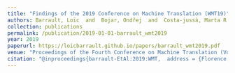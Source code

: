 ```yaml
---
title: "Findings of the 2019 Conference on Machine Translation (WMT19)"
authors: Barrault, Loïc  and  Bojar, Ondřej  and  Costa-jussà, Marta R.  and  Federmann, Christian  and  Fishel, Mark  and  Graham, Yvette  and  Haddow, Barry  and  Huck, Matthias  and  Koehn, Philipp  and  Malmasi, Shervin  and  Monz, Christof  and  Müller, Mathias  and  Pal, Santanu  and  Post, Matt  and  Zampieri, Marcos
collection: publications
permalink: /publication/2019-01-01-barrault_wmt2019
year: 2019
paperurl: https://loicbarrault.github.io/papers/barrault_wmt2019.pdf
venue: "Proceedings of the Fourth Conference on Machine Translation (Volume 2: Shared Task Papers, Day 1)"
citation: "@inproceedings{barrault-EtAl:2019:WMT,  address = {Florence, Italy},  author = {Barrault, Loïc  and  Bojar, Ondřej  and  Costa-jussà, Marta R.  and  Federmann, Christian  and  Fishel, Mark  and  Graham, Yvette  and  Haddow, Barry  and  Huck, Matthias  and  Koehn, Philipp  and  Malmasi, Shervin  and  Monz, Christof  and  Müller, Mathias  and  Pal, Santanu  and  Post, Matt  and  Zampieri, Marcos},  booktitle = {Proceedings of the Fourth Conference on Machine Translation (Volume 2: Shared Task Papers, Day 1)},  category = {ACTI},  month = {August},  pages = {1--61},  publisher = {Association for Computational Linguistics},  title = {Findings of the 2019 Conference on Machine Translation (WMT19)},  url = {https://loicbarrault.github.io/papers/barrault_wmt2019.pdf},  year = {2019} }  "
---
```

